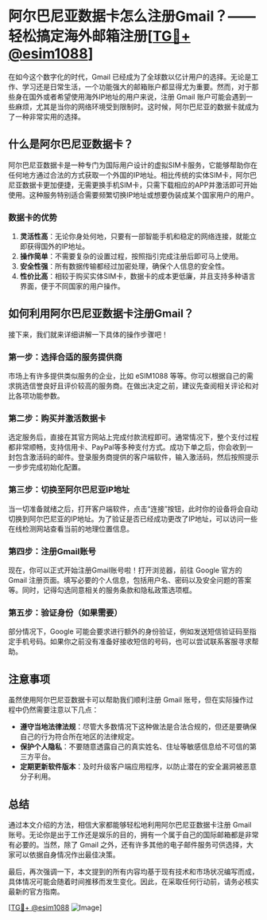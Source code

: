 # 阿尔巴尼亚数据卡怎么注册Gmail？——轻松搞定海外邮箱注册[[TG💪+ @esim1088](https://t.me/s/esim1088)]

在如今这个数字化的时代，Gmail 已经成为了全球数以亿计用户的选择。无论是工作、学习还是日常生活，一个功能强大的邮箱账户都显得尤为重要。然而，对于那些身在国外或者希望使用海外IP地址的用户来说，注册 Gmail 账户可能会遇到一些麻烦，尤其是当你的网络环境受到限制时。这时候，阿尔巴尼亚的数据卡就成为了一种非常实用的选择。

## 什么是阿尔巴尼亚数据卡？

阿尔巴尼亚数据卡是一种专门为国际用户设计的虚拟SIM卡服务，它能够帮助你在任何地方通过合法的方式获取一个外国的IP地址。相比传统的实体SIM卡，阿尔巴尼亚数据卡更加便捷，无需更换手机SIM卡，只需下载相应的APP并激活即可开始使用。这种服务特别适合需要频繁切换IP地址或想要伪装成某个国家用户的用户。

### 数据卡的优势

1. **灵活性高**：无论你身处何地，只要有一部智能手机和稳定的网络连接，就能立即获得国外的IP地址。
2. **操作简单**：不需要复杂的设置过程，按照指引完成注册后即可马上使用。
3. **安全性强**：所有数据传输都经过加密处理，确保个人信息的安全性。
4. **性价比高**：相较于购买实体SIM卡，数据卡的成本更低廉，并且支持多种语言界面，便于不同国家的用户操作。

## 如何利用阿尔巴尼亚数据卡注册Gmail？

接下来，我们就来详细讲解一下具体的操作步骤吧！

### 第一步：选择合适的服务提供商

市场上有许多提供类似服务的企业，比如 eSIM1088 等等。你可以根据自己的需求挑选信誉良好且评价较高的服务商。在做出决定之前，建议先查阅相关评论和对比各项功能参数。

### 第二步：购买并激活数据卡

选定服务后，直接在其官方网站上完成付款流程即可。通常情况下，整个支付过程都非常顺畅，支持信用卡、PayPal等多种支付方式。成功下单之后，你会收到一封包含激活码的邮件。登录服务商提供的客户端软件，输入激活码，然后按照提示一步步完成初始化配置。

### 第三步：切换至阿尔巴尼亚IP地址

当一切准备就绪之后，打开客户端软件，点击“连接”按钮，此时你的设备将会自动切换到阿尔巴尼亚的IP地址。为了验证是否已经成功更改了IP地址，可以访问一些在线检测网站查看当前的地理位置信息。

### 第四步：注册Gmail账号

现在，你可以正式开始注册Gmail账号啦！打开浏览器，前往 Google 官方的 Gmail 注册页面。填写必要的个人信息，包括用户名、密码以及安全问题的答案等。同时，记得勾选同意相关的服务条款和隐私政策选项框。

### 第五步：验证身份（如果需要）

部分情况下，Google 可能会要求进行额外的身份验证，例如发送短信验证码至指定手机号码。如果你之前没有准备好接收短信的号码，也可以尝试联系客服寻求帮助。

## 注意事项

虽然使用阿尔巴尼亚数据卡可以帮助我们顺利注册 Gmail 账号，但在实际操作过程中仍然需要注意以下几点：

- **遵守当地法律法规**：尽管大多数情况下这种做法是合法合规的，但还是要确保自己的行为符合所在地区的法律规定。
- **保护个人隐私**：不要随意透露自己的真实姓名、住址等敏感信息给不可信的第三方平台。
- **定期更新软件版本**：及时升级客户端应用程序，以防止潜在的安全漏洞被恶意分子利用。

## 总结

通过本文介绍的方法，相信大家都能够轻松地利用阿尔巴尼亚数据卡注册 Gmail 账号。无论你是出于工作还是娱乐的目的，拥有一个属于自己的国际邮箱都是非常有必要的。当然，除了 Gmail 之外，还有许多其他的电子邮件服务可供选择，大家可以依据自身情况作出最佳决策。

最后，再次强调一下，本文提到的所有内容均基于现有技术和市场状况编写而成，具体情况可能会随着时间推移而发生变化。因此，在采取任何行动前，请务必核实最新的官方指南。

[[TG💪+ @esim1088](https://t.me/s/esim1088) ![Image](https://i.postimg.cc/4NQfJmqS/Snipaste-2025-05-13-00-14-12.png)]
